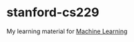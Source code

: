 # stanford-cs229
My learning material for [Machine Learning](https://www.coursera.org/learn/machine-learning/home/welcome)
